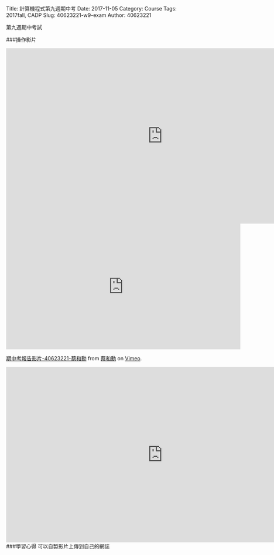 Title: 計算機程式第九週期中考
Date: 2017-11-05
Category: Course
Tags: 2017fall, CADP
Slug: 40623221-w9-exam
Author: 40623221

第九週期中考試

<!-- PELICAN_END_SUMMARY -->

###操作影片
<iframe width="854" height="480" src="https://www.youtube.com/embed/8WMyIvI8FVI?ecver=1" frameborder="0" gesture="media" allowfullscreen></iframe>

<iframe src="https://player.vimeo.com/video/241451613" width="640" height="344" frameborder="0" webkitallowfullscreen mozallowfullscreen allowfullscreen></iframe>
<p><a href="https://vimeo.com/241451613">期中考報告影片-40623221-蔡和勳</a> from <a href="https://vimeo.com/user73469076">蔡和勳</a> on <a href="https://vimeo.com">Vimeo</a>.</p>

<iframe width="854" height="480" src="https://www.youtube.com/embed/xJBxNjlN5zI?ecver=1" frameborder="0" gesture="media" allowfullscreen></iframe>
###學習心得
可以自製影片上傳到自己的網誌